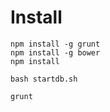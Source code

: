 # Install

    npm install -g grunt
    npm install -g bower
    npm install

    bash startdb.sh

    grunt
